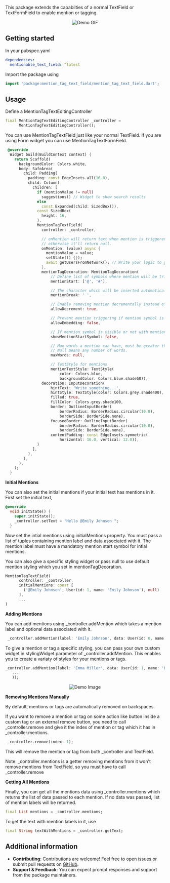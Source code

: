 This package extends the capabilties of a normal TextField or TextFormField to enable mention or tagging.
<p align="center">
  <img src="https://s10.gifyu.com/images/SfUtS.gif" alt="Demo GIF" />
</p>

## Getting started

In your pubspec.yaml
```yaml
dependencies:
  mentionable_text_field: ^latest
```

Import the package using
```dart
import 'package:mention_tag_text_field/mention_tag_text_field.dart';
```

## Usage

Define a MentionTagTextEditingController
```dart
final MentionTagTextEditingController _controller =
      MentionTagTextEditingController();
```

You can use MentionTagTextField just like your normal TextField. If you are using Form widget you can use MentionTagTextFormField.
```dart
 @override
  Widget build(BuildContext context) {
    return Scaffold(
      backgroundColor: Colors.white,
      body: SafeArea(
        child: Padding(
          padding: const EdgeInsets.all(16.0),
          child: Column(
            children: [
              if (mentionValue != null)
                suggestions() // Widget to show search results
              else
                const Expanded(child: SizedBox()),
              const SizedBox(
                height: 16,
              ),
              MentionTagTextField(
                controller: _controller,

                // onMention will return text when mention is triggered,
                // otherwise it'll return null.
                onMention: (value) async {
                  mentionValue = value;
                  setState(() {});
                  await getUsersFromNetwork(); // Write your logic to get search results.
                },
                mentionTagDecoration: MentionTagDecoration(
                    // Define list of symbols where mention will be triggered.
                    mentionStart: ['@', '#'],

                    // The character which will be inserted automatically after the mention.
                    mentionBreak: ' ',

                    // Enable removing mention decrementally instead of all at once.
                    allowDecrement: true,

                    // Prevent mention triggering if mention symbol is embedded in the text.
                    allowEmbedding: false,

                    // If mention symbol is visible or not with mentions in the textfield.
                    showMentionStartSymbol: false,

                    // Max words a mention can have, must be greater than 0 or null.
                    // Null means any number of words.
                    maxWords: null,

                    // TextStyle for mentions
                    mentionTextStyle: TextStyle(
                        color: Colors.blue,
                        backgroundColor: Colors.blue.shade50)),
                decoration: InputDecoration(
                    hintText: 'Write something...',
                    hintStyle: TextStyle(color: Colors.grey.shade400),
                    filled: true,
                    fillColor: Colors.grey.shade100,
                    border: OutlineInputBorder(
                        borderRadius: BorderRadius.circular(10.0),
                        borderSide: BorderSide.none),
                    focusedBorder: OutlineInputBorder(
                        borderRadius: BorderRadius.circular(10.0),
                        borderSide: BorderSide.none),
                    contentPadding: const EdgeInsets.symmetric(
                        horizontal: 16.0, vertical: 12.0)),
              )
            ],
          ),
        ),
      ),
    );
  }
```

**Initial Mentions**

You can also set the initial mentions if your initial text has mentions in it. First set the initial text,
```dart
@override
  void initState() {
    super.initState();
    _controller.setText = "Hello @Emily Johnson ";
  }
```

Now set the intial mentions using initialMentions property. You must pass a list of tuples containing mention label and data associated with it. The mention label must have a mandatory mention start symbol for intial mentions. 

You can also give a specific styling widget or pass null to use default mention styling which you set in mentionTagDecoration.
```dart
MentionTagTextField(
      controller: _controller,
      initialMentions: const [
        ('@Emily Johnson', User(id: 1, name: 'Emily Johnson'), null)
      ],
      ...
)
``` 

**Adding Mentions**

You can add mentions using _controller.addMention which takes a mention label and optional data associated with it.
```dart
 _controller.addMention(label: 'Emily Johnson', data: User(id: 0, name: 'Emily Johnson'));
```

To give a mention or tag a specific styling, you can pass your own custom widget in stylingWidget parameter of _controller.addMention. This enables you to create a variaty of styles for your mentions or tags.
```dart
_controller.addMention(label: 'Emma Miller', data: User(id: 1, name: 'Emma Miller'), stylingWidget: MyCustomTag(
   ... 
   ));
```
<p align="center">
  <img src="https://s12.gifyu.com/images/SfZBv.png" alt="Demo Image" />
</p>

**Removing Mentions Manually**

By default, mentions or tags are automatically removed on backspaces. 

If you want to remove a mention or tag on some action like button inside a custom tag or an external remove button, you need to call _controller.remove and give it the index of mention or tag which it has in _controller.mentions.
```dart
 _controller.remove(index: 1);
```
This will remove the mention or tag from both _controller and TextField.

Note: _controller.mentions is a getter removing mentions from it won't remove mentions from TextField, so you must have to call _controller.remove

**Getting All Mentions**

Finally, you can get all the mentions data using _controller.mentions which returns the list of data passed to each mention. If no data was passed, list of mention labels will be returned.
```dart
final List mentions = _controller.mentions;
```

To get the text with mention labels in it, use
```dart
final String textWithMentions = _controller.getText;
```

## Additional information
- **Contributing**: Contributions are welcome! Feel free to open issues or submit pull requests on [GitHub](https://github.com/iWOLFSTEIN/mention_tag_text_field).
- **Support & Feedback**: You can expect prompt responses and support from the package maintainers.